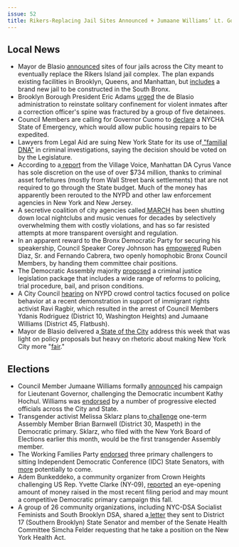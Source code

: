 ```yaml
---
issue: 52
title: Rikers-Replacing Jail Sites Announced + Jumaane Williams’ Lt. Gov Campaign is Official
---
```

 
## Local News
-   Mayor de Blasio [announced](https://www.amny.com/news/politics/rikers-jail-nyc-1.16763450) sites of four jails across the City meant to eventually replace the Rikers Island jail complex. The plan expands existing facilities in Brooklyn, Queens, and Manhattan, but [includes](http://criticalresistance.org/reject-de-blasios-expedited-jail-plan/) a brand new jail to be constructed in the South Bronx.
-   Brooklyn Borough President Eric Adams [urged](http://www.nydailynews.com/new-york/nyc-crime/brooklyn-borough-prez-mayor-bring-back-solitary-confinement-article-1.3818977) the de Blasio administration to reinstate solitary confinement for violent inmates after a correction officer's spine was fractured by a group of five detainees.
-   Council Members are calling for Governor Cuomo to [declare](https://ny.curbed.com/2018/2/15/17017772/nyc-public-housing-nycha-state-of-emergency-cuomo) a NYCHA State of Emergency, which would allow public housing repairs to be expedited.
-   Lawyers from Legal Aid are suing New York State for its use of[  "familial DNA"](http://www.nydailynews.com/new-york/legal-aid-lawyers-challenge-n-y-s-familial-dna-testing-article-1.3823989) in criminal investigations, saying the decision should be voted on by the Legislature.
-   According to a[  report](https://www.villagevoice.com/2018/02/15/cy-vance-has-a-734-million-slush-fund-of-forfeiture-cash/) from the Village Voice, Manhattan DA Cyrus Vance has sole discretion on the use of over $734 million, thanks to criminal asset forfeitures (mostly from Wall Street bank settlements) that are not required to go through the State budget. Much of the money has apparently been rerouted to the NYPD and other law enforcement agencies in New York and New Jersey.
-   A secretive coalition of city agencies called[  MARCH](https://thebaffler.com/latest/cut-the-music-pelly) has been shutting down local nightclubs and music venues for decades by selectively overwhelming them with costly violations, and has so far resisted attempts at more transparent oversight and regulation.
-   In an apparent reward to the Bronx Democratic Party for securing his speakership, Council Speaker Corey Johnson has [empowered](http://www.gothamgazette.com/city/7469-anti-lgbt-city-council-members-given-prominent-positions) Ruben Diaz, Sr. and Fernando Cabrera, two openly homophobic Bronx Council Members, by handing them committee chair positions.
-   The Democratic Assembly majority [proposed](http://nyassembly.gov/Press/files/20180212.php) a criminal justice legislation package that includes a wide range of reforms to policing, trial procedure, bail, and prison conditions.
-   A City Council [hearing](http://www.gothamgazette.com/city/7466-city-council-oversight-hearing-on-policing-protests-dominated-by-disputes) on NYPD crowd control tactics focused on police behavior at a recent demonstration in support of immigrant rights activist Ravi Ragbir, which resulted in the arrest of Council Members Ydanis Rodriguez (District 10, Washington Heights) and Jumaane Williams (District 45, Flatbush).
-   Mayor de Blasio delivered a[  State of the City](https://www.nytimes.com/2018/02/13/nyregion/de-blasio-state-of-the-city-speech.html) address this week that was light on policy proposals but heavy on rhetoric about making New York City more "[fair](http://www.gothamgazette.com/city/7476-de-blasio-promises-fairness-democracy-in-state-of-the-city-address)."

## Elections
-   Council Member Jumaane Williams formally [announced](https://www.kingscountypolitics.com/cm-williams-throws-hat-ring-lt-gov-race/) his campaign for Lieutenant Governor, challenging the Democratic incumbent Kathy Hochul. Williams was [endorsed](http://www.blackstarnews.com/us-politics/news/the-challenger-jumaane-williams-declares-race-for-new-york) by a number of progressive elected officials across the City and State.
-   Transgender activist Melissa Sklarz plans to[  challenge](https://www.cityandstateny.com/articles/politics/campaigns-elections/melissa-sklarz-hopes-become-first-transgender-person-assembly) one-term Assembly Member Brian Barnwell (District 30, Maspeth) in the Democratic primary. Sklarz, who filed with the New York Board of Elections earlier this month, would be the first transgender Assembly member.
-   The Working Families Party [endorsed](http://www.nystateofpolitics.com/2018/02/wfp-endorses-idc-challengers/) three primary challengers to sitting Independent Democratic Conference (IDC) State Senators, with [more](https://twitter.com/NYWFP/status/964121495093080064) potentially to come.
-   Adem Bunkeddeko, a community organizer from Crown Heights challenging US Rep. Yvette Clarke (NY-09), [reported](https://www.kingscountypolitics.com/bunkeddeko-fundraising-shows-serious-challenge-clarke/) an eye-opening amount of money raised in the most recent filing period and may mount a competitive Democratic primary campaign this fall.
-   A group of 26 community organizations, including NYC-DSA Socialist Feminists and South Brooklyn DSA, shared a[  letter](https://bklyner.com/community-felder-lets-talk-healthcare/) they sent to District 17 (Southern Brooklyn) State Senator and member of the Senate Health Committee Simcha Felder requesting that he take a position on the New York Health Act.
